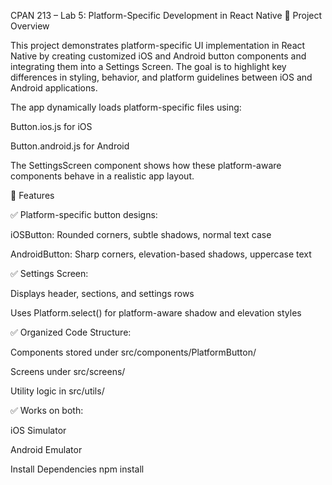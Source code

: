 CPAN 213 – Lab 5: Platform-Specific Development in React Native
📱 Project Overview

This project demonstrates platform-specific UI implementation in React Native by creating customized iOS and Android button components and integrating them into a Settings Screen. The goal is to highlight key differences in styling, behavior, and platform guidelines between iOS and Android applications.

The app dynamically loads platform-specific files using:

Button.ios.js for iOS

Button.android.js for Android

The SettingsScreen component shows how these platform-aware components behave in a realistic app layout.

🧩 Features

✅ Platform-specific button designs:

iOSButton: Rounded corners, subtle shadows, normal text case

AndroidButton: Sharp corners, elevation-based shadows, uppercase text

✅ Settings Screen:

Displays header, sections, and settings rows

Uses Platform.select() for platform-aware shadow and elevation styles

✅ Organized Code Structure:

Components stored under src/components/PlatformButton/

Screens under src/screens/

Utility logic in src/utils/

✅ Works on both:

iOS Simulator

Android Emulator


Install Dependencies
npm install
